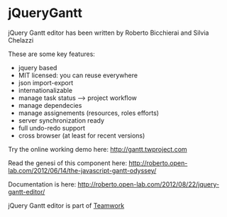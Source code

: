 jQueryGantt
===========
jQuery Gantt editor has been written by Roberto Bicchierai and Silvia Chelazzi

These are some key features:
* jquery based
* MIT licensed: you can reuse everywhere
* json import-export
* internationalizable
* manage task status –> project workflow
* manage dependecies
* manage assignements (resources, roles efforts)
* server synchronization ready
* full undo-redo support
* cross browser (at least for recent versions)

Try the online working demo here: http://gantt.twproject.com

Read the genesi of this component here: http://roberto.open-lab.com/2012/06/14/the-javascript-gantt-odyssey/

Documentation is here: http://roberto.open-lab.com/2012/08/22/jquery-gantt-editor/ ‎

jQuery Gantt editor is part of <a href="http://www.twproject.com">Teamwork</a> 

